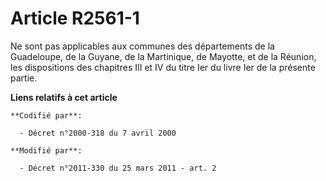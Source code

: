 # Article R2561-1

Ne sont pas applicables aux communes des départements de la Guadeloupe, de la Guyane, de la Martinique, de Mayotte, et de la
Réunion, les dispositions des chapitres III et IV du titre Ier du livre Ier de la présente partie.

**Liens relatifs à cet article**

	**Codifié par**:

	  - Décret n°2000-318 du 7 avril 2000

	**Modifié par**:

	  - Décret n°2011-330 du 25 mars 2011 - art. 2
